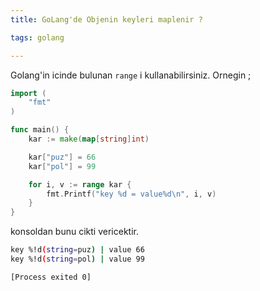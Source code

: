 ```yaml
---
title: GoLang'de Objenin keyleri maplenir ?

tags: golang

---
```


Golang'in icinde bulunan  `range` i kullanabilirsiniz. Ornegin ;

```go
import (
	"fmt"
)

func main() {
	kar := make(map[string]int)

	kar["puz"] = 66
	kar["pol"] = 99

	for i, v := range kar {
		fmt.Printf("key %d = value%d\n", i, v)
	}
}
```
konsoldan bunu cikti vericektir.

```bash
key %!d(string=puz) | value 66
key %!d(string=pol) | value 99

[Process exited 0]

```

